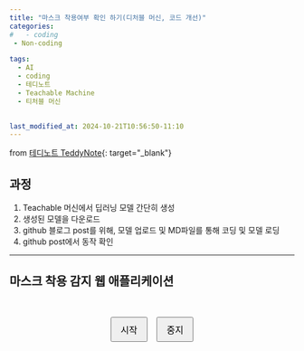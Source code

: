 ```yaml
---
title: "마스크 착용여부 확인 하기(디처블 머신, 코드 개선)"
categories:
#   - coding
 - Non-coding

tags:
  - AI
  - coding
  - 테디노트
  - Teachable Machine
  - 티처블 머신
 

last_modified_at: 2024-10-21T10:56:50-11:10
---
```


from [테디노트 TeddyNote](https://youtu.be/SpiYDdVGgcs?si=dstwPqCq_DxmRtBy){: target="_blank"}

## 과정
1. Teachable 머신에서 딥러닝 모델 간단히 생성
2. 생성된 모델을 다운로드
3. github 블로그 post를 위해, 모델 업로드 및 MD파일를 통해 코딩 및 모델 로딩
4. github post에서 동작 확인

---

## 마스크 착용 감지 웹 애플리케이션

<div class="container" style="display: flex; flex-direction: column; align-items: center; gap: 1rem; padding: 2rem;">
    <div style="display: flex; gap: 1rem;">
        <button type="button" id="startBtn" onclick="init()" style="padding: 0.5rem 1rem; font-size: 1rem; cursor: pointer;">시작</button>
        <button type="button" id="stopBtn" onclick="stop()" style="padding: 0.5rem 1rem; font-size: 1rem; cursor: pointer;">중지</button>
    </div>
    <div id="status-message" style="color: #666; margin: 10px 0;"></div>
    <div id="webcam-container"></div>
    <div id="label-container" style="font-size: 1.2rem; margin-top: 1rem;"></div>
</div>

<script src="https://cdn.jsdelivr.net/npm/@tensorflow/tfjs@1.3.1/dist/tf.min.js"></script>
<script src="https://cdn.jsdelivr.net/npm/@teachablemachine/image@0.8/dist/teachablemachine-image.min.js"></script>
<script>
    const URL = "../../my_model/";
    let model, webcam, labelContainer, maxPredictions;
    let flag = false;

    // 상태 메시지 표시 함수
    function showStatus(message, isError = false) {
        const statusDiv = document.getElementById('status-message');
        statusDiv.textContent = message;
        statusDiv.style.color = isError ? '#ff0000' : '#666';
    }

    // 카메라 권한 확인 및 요청 함수
    async function requestCameraPermission() {
        try {
            const stream = await navigator.mediaDevices.getUserMedia({ video: true });
            stream.getTracks().forEach(track => track.stop());
            return true;
        } catch (err) {
            console.error('카메라 권한 요청 중 에러:', err);
            if (err.name === 'NotAllowedError' || err.name === 'PermissionDeniedError') {
                showStatus('카메라 접근이 거부되었습니다. 브라우저 설정에서 카메라 권한을 허용해주세요.', true);
            } else if (err.name === 'NotFoundError' || err.name === 'DevicesNotFoundError') {
                showStatus('카메라를 찾을 수 없습니다. 카메라가 연결되어 있는지 확인해주세요.', true);
            } else {
                showStatus(`카메라 접근 중 오류가 발생했습니다: ${err.message}`, true);
            }
            return false;
        }
    }

    async function init() {
        if (document.getElementById('webcam-container').hasChildNodes()) {
            return;
        }

        showStatus("카메라 권한을 요청하는 중...");

        try {
            const hasPermission = await requestCameraPermission();
            if (!hasPermission) {
                return;
            }

            showStatus("모델을 로딩하는 중...");

            const modelURL = URL + "model.json";
            const metadataURL = URL + "metadata.json";

            try {
                model = await tmImage.load(modelURL, metadataURL);
            } catch (modelError) {
                console.error('모델 로딩 에러:', modelError);
                throw new Error(`모델 로딩에 실패했습니다. 파일 경로를 확인해주세요. 에러: ${modelError.message}`);
            }

            maxPredictions = model.getTotalClasses();

            showStatus("카메라를 초기화하는 중...");

            webcam = new tmImage.Webcam(350, 350, true);
            await webcam.setup();
            await webcam.play();
            
            flag = true;

            document.getElementById('webcam-container').appendChild(webcam.canvas);
            
            labelContainer = document.getElementById("label-container");
            labelContainer.innerHTML = '';
            for (let i = 0; i < maxPredictions; i++) {
                labelContainer.appendChild(document.createElement("div"));
            }

            document.getElementById("startBtn").style.display = "none";
            document.getElementById("stopBtn").style.display = "block";

            showStatus("실행 중...");
            window.requestAnimationFrame(loop);

        } catch (error) {
            console.error('초기화 중 오류 발생:', error);
            showStatus(error.message || '카메라 초기화 중 오류가 발생했습니다.', true);
            
            if (webcam) {
                webcam.stop();
            }
            document.getElementById('webcam-container').innerHTML = '';
            document.getElementById("startBtn").style.display = "block";
            document.getElementById("stopBtn").style.display = "none";
        }
    }

    async function loop() {
        if (!flag) return;
        webcam.update();
        await predict();
        window.requestAnimationFrame(loop);
    }

    async function predict() {
        try {
            const prediction = await model.predict(webcam.canvas);
            let highestProbability = 0;
            let bestPrediction = null;

            prediction.forEach((p, i) => {
                const probability = p.probability * 100;
                if (probability > highestProbability) {
                    highestProbability = probability;
                    bestPrediction = {
                        className: p.className,
                        probability: probability,
                        index: i
                    };
                }
                labelContainer.childNodes[i].innerHTML = "";
            });

            if (bestPrediction) {
                labelContainer.childNodes[bestPrediction.index].innerHTML = 
                    `${bestPrediction.className}: ${bestPrediction.probability.toFixed(2)}%`;
            }
        } catch (error) {
            console.error('예측 중 오류 발생:', error);
            showStatus('예측 중 오류가 발생했습니다.', true);
        }
    }

    async function stop() {
        flag = false;
        if (webcam) {
            webcam.stop();
            document.getElementById('webcam-container').innerHTML = '';
            document.getElementById('label-container').innerHTML = '';
            showStatus('중지됨');
            document.getElementById("startBtn").style.display = "block";
            document.getElementById("stopBtn").style.display = "none";
        }
    }

    // 페이지 로드 시 초기 설정
    window.onload = function() {
        document.getElementById("stopBtn").style.display = "none";
        showStatus('시작 버튼을 눌러 카메라를 활성화하세요.');
    }
</script>
